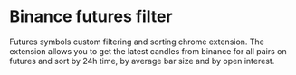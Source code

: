 # Binance futures filter
Futures symbols custom filtering and sorting chrome extension.
The extension allows you to get the latest candles from binance for all pairs on futures and sort by 24h time, by average bar size and by open interest.
